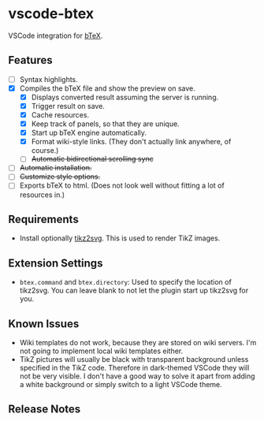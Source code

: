 # vscode-btex

VSCode integration for [bTeX](https://github.com/banana-space/btex).

## Features

- [ ] Syntax highlights.
- [X] Compiles the bTeX file and show the preview on save.
  - [X] Displays converted result assuming the server is running.
  - [X] Trigger result on save.
  - [X] Cache resources.
  - [X] Keep track of panels, so that they are unique.
  - [X] Start up bTeX engine automatically.
  - [X] Format wiki-style links. (They don't actually link anywhere, of course.)
  - [ ] ~~Automatic bidirectional scrolling sync~~
- [ ] ~~Automatic installation.~~
- [ ] ~~Customize style options.~~
- [ ] Exports bTeX to html. (Does not look well without fitting a lot of resources in.)

## Requirements

- Install optionally [tikz2svg](https://github.com/banana-space/tikz2svg). This is used to render TikZ images.

## Extension Settings

- `btex.command` and `btex.directory`: Used to specify the location of tikz2svg. You can leave blank to not let the plugin start up tikz2svg for you.

## Known Issues

- Wiki templates do not work, because they are stored on wiki servers. I'm not going to implement local wiki templates either.
- TikZ pictures will usually be black with transparent background unless specified in the TikZ code. Therefore in dark-themed VSCode they will not be very visible. I don't have a good way to solve it apart from adding a white background or simply switch to a light VSCode theme.

## Release Notes
